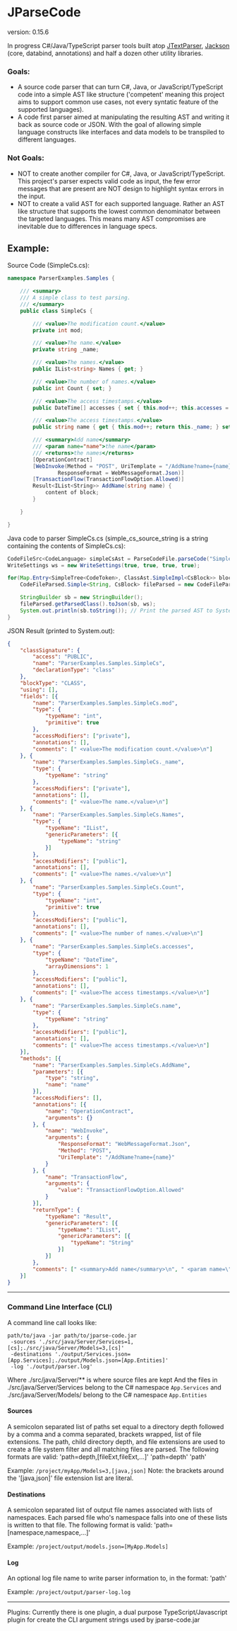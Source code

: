 JParseCode
==============
version: 0.15.6

In progress C#/Java/TypeScript parser tools built atop [JTextParser](https://github.com/TeamworkGuy2/JTextParser), [Jackson](https://github.com/FasterXML/jackson-core/) (core, databind, annotations) and half a dozen other utility libraries. 

### Goals:
* A source code parser that can turn C#, Java, or JavaScript/TypeScript code into a simple AST like structure ('competent' meaning this project aims to support common use cases, not every syntatic feature of the supported languages). 
* A code first parser aimed at manipulating the resulting AST and writing it back as source code or JSON.  With the goal of allowing simple language constructs like interfaces and data models to be transpiled to different languages. 

### Not Goals:
* NOT to create another compiler for C#, Java, or JavaScript/TypeScript. This project's parser expects valid code as input, the few error messages that are present are NOT design to highlight syntax errors in the input. 
* NOT to create a valid AST for each supported language. Rather an AST like structure that supports the lowest common denominator between the targeted languages. This means many AST compromises are inevitable due to differences in language specs. 


Example:
--------

Source Code (SimpleCs.cs):
```C#
namespace ParserExamples.Samples {

	/// <summary>
	/// A simple class to test parsing.
	/// </summary>
	public class SimpleCs {

		/// <value>The modification count.</value>
		private int mod;

		/// <value>The name.</value>
		private string _name;

		/// <value>The names.</value>
		public IList<string> Names { get; }

		/// <value>The number of names.</value>
		public int Count { set; }

		/// <value>The access timestamps.</value>
		public DateTime[] accesses { set { this.mod++; this.accesses = value; } }

		/// <value>The access timestamps.</value>
		public string name { get { this.mod++; return this._name; } set { this.mod++; this._name = value; } }

		/// <summary>Add name</summary>
		/// <param name="name">the name</param>
		/// <returns>the names</returns>
		[OperationContract]
		[WebInvoke(Method = "POST", UriTemplate = "/AddName?name={name}",
				ResponseFormat = WebMessageFormat.Json)]
		[TransactionFlow(TransactionFlowOption.Allowed)]
		Result<IList<String>> AddName(string name) {
			content of block;
		}

	}

}
```


Java code to parser SimpleCs.cs (simple_cs_source_string is a string containing the contents of SimpleCs.cs):
```Java
CodeFileSrc<CodeLanguage> simpleCsAst = ParseCodeFile.parseCode("SimpleCs.cs", CodeLanguageOptions.C_SHARP, simple_cs_source_string);
WriteSettings ws = new WriteSettings(true, true, true, true);

for(Map.Entry<SimpleTree<CodeToken>, ClassAst.SimpleImpl<CsBlock>> block : CodeLanguageOptions.C_SHARP.getExtractor().extractClassFieldsAndMethodSignatures(simpleCsAst.getDoc())) {
	CodeFileParsed.Simple<String, CsBlock> fileParsed = new CodeFileParsed.Simple<>("SimpleCs.cs", block.getValue(), block.getKey());

	StringBuilder sb = new StringBuilder();
	fileParsed.getParsedClass().toJson(sb, ws);
	System.out.println(sb.toString()); // Print the parsed AST to System.out
}
```


JSON Result (printed to System.out):
```JSON
{
	"classSignature": {
		"access": "PUBLIC",
		"name": "ParserExamples.Samples.SimpleCs",
		"declarationType": "class"
	},
	"blockType": "CLASS",
	"using": [],
	"fields": [{
		"name": "ParserExamples.Samples.SimpleCs.mod",
		"type": {
			"typeName": "int",
			"primitive": true
		},
		"accessModifiers": ["private"],
		"annotations": [],
		"comments": [" <value>The modification count.</value>\n"]
	}, {
		"name": "ParserExamples.Samples.SimpleCs._name",
		"type": {
			"typeName": "string"
		},
		"accessModifiers": ["private"],
		"annotations": [],
		"comments": [" <value>The name.</value>\n"]
	}, {
		"name": "ParserExamples.Samples.SimpleCs.Names",
		"type": {
			"typeName": "IList",
			"genericParameters": [{
				"typeName": "string"
			}]
		},
		"accessModifiers": ["public"],
		"annotations": [],
		"comments": [" <value>The names.</value>\n"]
	}, {
		"name": "ParserExamples.Samples.SimpleCs.Count",
		"type": {
			"typeName": "int",
			"primitive": true
		},
		"accessModifiers": ["public"],
		"annotations": [],
		"comments": [" <value>The number of names.</value>\n"]
	}, {
		"name": "ParserExamples.Samples.SimpleCs.accesses",
		"type": {
			"typeName": "DateTime",
			"arrayDimensions": 1
		},
		"accessModifiers": ["public"],
		"annotations": [],
		"comments": [" <value>The access timestamps.</value>\n"]
	}, {
		"name": "ParserExamples.Samples.SimpleCs.name",
		"type": {
			"typeName": "string"
		},
		"accessModifiers": ["public"],
		"annotations": [],
		"comments": [" <value>The access timestamps.</value>\n"]
	}],
	"methods": [{
		"name": "ParserExamples.Samples.SimpleCs.AddName",
		"parameters": [{
			"type": "string",
			"name": "name"
		}],
		"accessModifiers": [],
		"annotations": [{
			"name": "OperationContract",
			"arguments": {}
		}, {
			"name": "WebInvoke",
			"arguments": {
				"ResponseFormat": "WebMessageFormat.Json",
				"Method": "POST",
				"UriTemplate": "/AddName?name={name}"
			}
		}, {
			"name": "TransactionFlow",
			"arguments": {
				"value": "TransactionFlowOption.Allowed"
			}
		}],
		"returnType": {
			"typeName": "Result",
			"genericParameters": [{
				"typeName": "IList",
				"genericParameters": [{
					"typeName": "String"
				}]
			}]
		},
		"comments": [" <summary>Add name</summary>\n", " <param name=\"name\">the name</param>\n", " <returns>the names</returns>\n"]
	}]
}
```


--------

### Command Line Interface (CLI)

A command line call looks like:
```
path/to/java -jar path/to/jparse-code.jar 
 -sources './src/java/Server/Services=1,[cs];./src/java/Server/Models=3,[cs]'
 -destinations './output/Services.json=[App.Services];./output/Models.json=[App.Entities]'
 -log './output/parser.log'
```
Where ./src/java/Server/** is where source files are kept
And the files in ./src/java/Server/Services belong to the C# namespace `App.Services` and ./src/java/Server/Models/ belong to the C# namespace `App.Entities`


#### Sources
A semicolon separated list of paths set equal to a directory depth followed by a comma and a comma separated, brackets wrapped, list of file extensions. 
The path, child directory depth, and file extensions are used to create a file system filter and all matching files are parsed.
The following formats are valid:
'path=depth,[fileExt,fileExt,...]'
'path=depth'
'path'

Example: ```/project/myApp/Models=3,[java,json]```
Note: the brackets around the '[java,json]' file extension list are literal.


#### Destinations
A semicolon separated list of output file names associated with lists of namespaces.  Each parsed file who's namespace falls into one of these lists is written to that file. 
The following format is valid:
'path=[namespace,namespace,...]'

Example: ```/project/output/models.json=[MyApp.Models]```


#### Log
An optional log file name to write parser information to, in the format:
'path'

Example: ```/project/output/parser-log.log```


--------
Plugins:
Currently there is one plugin, a dual purpose TypeScript/Javascript plugin for create the CLI argument strings used by jparse-code.jar
